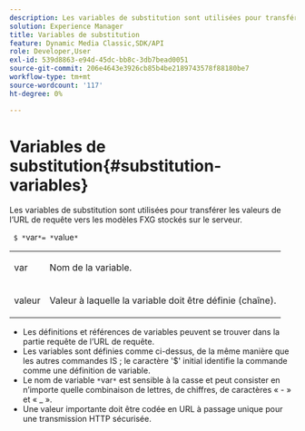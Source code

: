 ```yaml
---
description: Les variables de substitution sont utilisées pour transférer les valeurs de l’URL de requête vers les modèles FXG stockés sur le serveur.
solution: Experience Manager
title: Variables de substitution
feature: Dynamic Media Classic,SDK/API
role: Developer,User
exl-id: 539d8863-e94d-45dc-bb8c-3db7bead0051
source-git-commit: 206e4643e3926cb85b4be2189743578f88180be7
workflow-type: tm+mt
source-wordcount: '117'
ht-degree: 0%

---
```


# Variables de substitution{#substitution-variables}

Les variables de substitution sont utilisées pour transférer les valeurs de l’URL de requête vers les modèles FXG stockés sur le serveur.

` $ *`var`*= *`value`*`

<table id="simpletable_76B381800C0D411F87CD551FC30B0579"> 
 <tr class="strow"> 
  <td class="stentry"> <p> <span class="codeph"> <span class="varname"> var </span> </span> </p> </td> 
  <td class="stentry"> <p>Nom de la variable. </p> </td> 
 </tr> 
 <tr class="strow"> 
  <td class="stentry"> <p> <span class="codeph"> valeur <span class="varname"> </span> </span> </p> </td> 
  <td class="stentry"> <p>Valeur à laquelle la variable doit être définie (chaîne). </p> </td> 
 </tr> 
</table>

* Les définitions et références de variables peuvent se trouver dans la partie requête de l’URL de requête.
* Les variables sont définies comme ci-dessus, de la même manière que les autres commandes IS ; le caractère &#39;$&#39; initial identifie la commande comme une définition de variable.
* Le nom de variable `*`var`*` est sensible à la casse et peut consister en n’importe quelle combinaison de lettres, de chiffres, de caractères « - » et « _ ».
* Une valeur importante doit être codée en URL à passage unique pour une transmission HTTP sécurisée.
